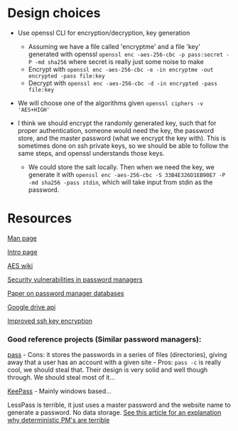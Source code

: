 # Design choices
- Use openssl CLI for encryption/decryption, key generation
    - Assuming we have a file called 'encryptme' and a file 'key' generated with openssl ``openssl enc -aes-256-cbc -p pass:secret -P -md sha256`` where secret is really just some noise to make 
    - Encrypt with ``openssl enc -aes-256-cbc -e -in encryptme -out encrypted -pass file:key``
    - Decrypt with ``openssl enc -aes-256-cbc -d -in encrypted -pass file:key``

- We will choose one of the algorithms given ``openssl ciphers -v 'AES+HIGH'``

- I think we should encrypt the randomly generated key, such that for proper authentication, someone would need the key, the password store, and the master password (what we encrypt the key with). This is sometimes done on ssh private keys, so we should be able to follow the same steps, and openssl understands those keys.
    - We could store the salt locally. Then when we need the key, we generate it with ``openssl enc -aes-256-cbc -S 33B4E326D1EB90E7 -P -md sha256 -pass stdin``, which will take input from stdin as the password.

# Resources

[Man page](https://www.openssl.org/docs/man1.0.1/apps/openssl.html)

[Intro page](https://users.dcc.uchile.cl/~pcamacho/tutorial/crypto/openssl/openssl_intro.html)

[AES wiki](https://en.wikipedia.org/wiki/Advanced_Encryption_Standard)

[Security vulnerabilities in password managers](https://team-sik.org/trent_portfolio/password-manager-apps/)

[Paper on password manager databases](https://www.cs.ox.ac.uk/files/6487/pwvault.pdf)

[Google drive api](https://developers.google.com/drive/)

[Improved ssh key encryption](https://martin.kleppmann.com/2013/05/24/improving-security-of-ssh-private-keys.html)

### Good reference projects (Similar password managers):

[pass](https://www.passwordstore.org/) - Cons: it stores the passwords in a series of files (directories), giving away that a user has an account with a given site - Pros: ``pass -c`` is really cool, we should steal that. Their design is very solid and well though through. We should steal most of it...

[KeePass](https://en.wikipedia.org/wiki/KeePass) - Mainly windows based...

LessPass is terrible, it just uses a master password and the website name to generate a password.
 No data storage. [See this article for an explanation why deterministic PM's are terrible](https://tonyarcieri.com/4-fatal-flaws-in-deterministic-password-managers)
